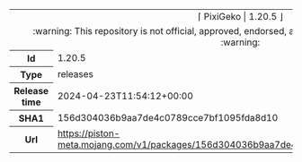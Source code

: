 <html><table>
<tr><td colspan="2" align="center"><img width="0" height="0"><br/>⌈ PixiGeko | 1.20.5 ⌋<br/><img width="0" height="0"></td></tr>
<tr><td colspan="2" align="center"><img width="0" height="0"><br/>
:warning: This repository is not official, approved, endorsed, associated or connected with Mojang :warning:
<br/><img width="0" height="0"></td></tr>
<tr><th>Id</th><td>1.20.5</td></tr>
<tr><th>Type</th><td>releases</td></tr>
<tr><th>Release time</th><td>2024-04-23T11:54:12+00:00</td></tr>
<tr><th>SHA1</th><td>156d304036b9aa7de4c0789cce7bf1095fda8d10</td></tr>
<tr><th>Url</th><td><a href="https://piston-meta.mojang.com/v1/packages/156d304036b9aa7de4c0789cce7bf1095fda8d10/1.20.5.json">https://piston-meta.mojang.com/v1/packages/156d304036b9aa7de4c0789cce7bf1095fda8d10/1.20.5.json</a></td></tr>